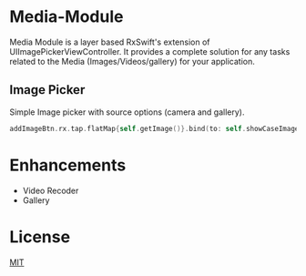 # Media-Module

Media Module is a layer based RxSwift's extension of UIImagePickerViewController. It provides a complete solution for any tasks related to the Media (Images/Videos/gallery) for your application.

## Image Picker

Simple Image picker with source options (camera and gallery). 

```Swift
addImageBtn.rx.tap.flatMap{self.getImage()}.bind(to: self.showCaseImageView.rx.image).disposed(by: disposeBag)

```

# Enhancements
* Video Recoder
* Gallery

# License
[MIT](https://github.com/GRGBISHOW/Media-Module/blob/master/LICENSE)
